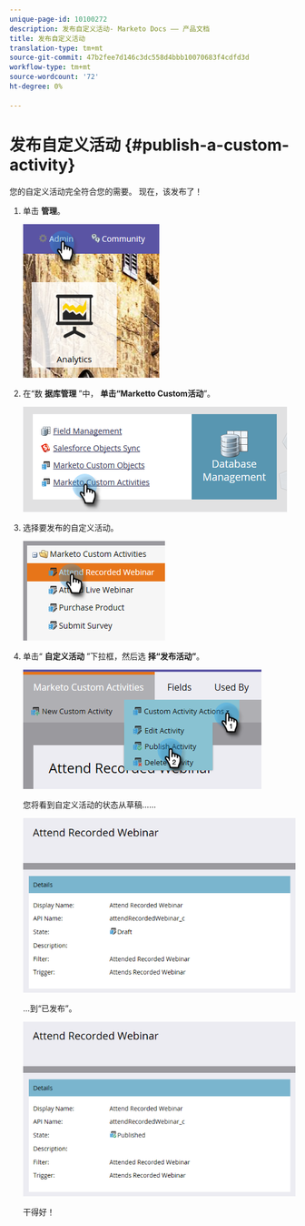 ```yaml
---
unique-page-id: 10100272
description: 发布自定义活动- Marketo Docs —— 产品文档
title: 发布自定义活动
translation-type: tm+mt
source-git-commit: 47b2fee7d146c3dc558d4bbb10070683f4cdfd3d
workflow-type: tm+mt
source-wordcount: '72'
ht-degree: 0%

---
```



# 发布自定义活动 {#publish-a-custom-activity}

您的自定义活动完全符合您的需要。 现在，该发布了！

1. 单击 **管理**。

   ![](assets/one-2.png)

1. 在“数 **据库管理** ”中， **单击“Marketto Custom活动**”。

   ![](assets/two-2.png)

1. 选择要发布的自定义活动。

   ![](assets/three-2.png)

1. 单击“ **自定义活动** ”下拉框，然后选 **择“发布活动”**。

   ![](assets/four-2.png)

   您将看到自定义活动的状态从草稿……

   ![](assets/five-2.png)

   ...到“已发布”。

   ![](assets/six-2.png)

   干得好！

